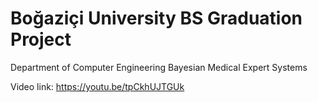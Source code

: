 # Boğaziçi University BS Graduation Project

Department of Computer Engineering
Bayesian Medical Expert Systems

Video link: https://youtu.be/tpCkhUJTGUk

